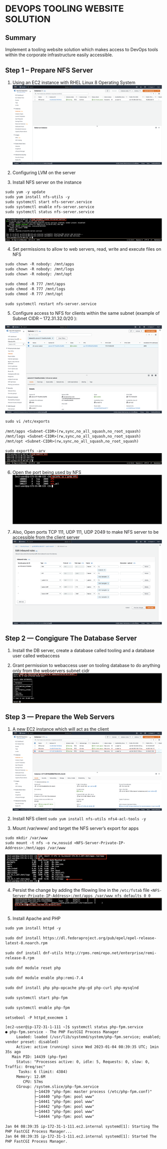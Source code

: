 # DEVOPS TOOLING WEBSITE SOLUTION

## Summary
Implement a tooling website solution which makes access to DevOps tools within the corporate infrastructure easily accessible.

## Step 1 – Prepare NFS Server

1. Using an EC2 instance with RHEL Linux 8 Operating System
![ec2 instance](img/1.png)

2. Configuring LVM on the server

3. Install NFS server on the instance 
```
sudo yum -y update
sudo yum install nfs-utils -y
sudo systemctl start nfs-server.service
sudo systemctl enable nfs-server.service
sudo systemctl status nfs-server.service
```
![nfs-server](img/3.png)

4. Set permissions to allow to web servers, read, write and execute files on NFS
```
sudo chown -R nobody: /mnt/apps
sudo chown -R nobody: /mnt/logs
sudo chown -R nobody: /mnt/opt

sudo chmod -R 777 /mnt/apps
sudo chmod -R 777 /mnt/logs
sudo chmod -R 777 /mnt/opt

sudo systemctl restart nfs-server.service
```
5. Configure access to NFS for clients within the same subnet (example of Subnet CIDR – 172.31.32.0/20 ):

![cidr](img/5.png)
```
sudo vi /etc/exports

/mnt/apps <Subnet-CIDR>(rw,sync,no_all_squash,no_root_squash)
/mnt/logs <Subnet-CIDR>(rw,sync,no_all_squash,no_root_squash)
/mnt/opt <Subnet-CIDR>(rw,sync,no_all_squash,no_root_squash)
```
`sudo exportfs -arv`
![exports](img/4.png)


6. Open the port being used by NFS
![port](img/6.png)

7. Also, Open ports  TCP 111, UDP 111, UDP 2049 to make NFS server to be accessible from the client server
![port](img/7.png)

## Step 2 — Congigure The Database Server
1. Install the DB server, create a database called tooling and a database user called webaccess

2. Grant permission to webaccess user on tooling database to do anything only from the webservers subnet cidr
![DB](img/8.png)

## Step 3 — Prepare the Web Servers
1. A new EC2 instance which will act as the client 
![client](img/9.png)

2. Install NFS client
`sudo yum install nfs-utils nfs4-acl-tools -y`

3. Mount /var/www/ and target the NFS server’s export for apps
```
sudo mkdir /var/www
sudo mount -t nfs -o rw,nosuid <NFS-Server-Private-IP-Address>:/mnt/apps /var/www
```
![client](img/10.png)

4. Persist the change by adding the fllowing line in the `/etc/fstab` file
`<NFS-Server-Private-IP-Address>:/mnt/apps /var/www nfs defaults 0 0`
![persist](img/11.png)

5. Install Apache and PHP
```
sudo yum install httpd -y

sudo dnf install https://dl.fedoraproject.org/pub/epel/epel-release-latest-8.noarch.rpm

sudo dnf install dnf-utils http://rpms.remirepo.net/enterprise/remi-release-8.rpm

sudo dnf module reset php

sudo dnf module enable php:remi-7.4

sudo dnf install php php-opcache php-gd php-curl php-mysqlnd

sudo systemctl start php-fpm

sudo systemctl enable php-fpm

setsebool -P httpd_execmem 1
```

```
[ec2-user@ip-172-31-1-111 ~]$ systemctl status php-fpm.service
● php-fpm.service - The PHP FastCGI Process Manager
     Loaded: loaded (/usr/lib/systemd/system/php-fpm.service; enabled; vendor preset: disabled)
     Active: active (running) since Wed 2023-01-04 08:39:35 UTC; 1min 35s ago
   Main PID: 14439 (php-fpm)
     Status: "Processes active: 0, idle: 5, Requests: 0, slow: 0, Traffic: 0req/sec"
      Tasks: 6 (limit: 4384)
     Memory: 12.6M
        CPU: 57ms
     CGroup: /system.slice/php-fpm.service
             ├─14439 "php-fpm: master process (/etc/php-fpm.conf)"
             ├─14440 "php-fpm: pool www"
             ├─14441 "php-fpm: pool www"
             ├─14442 "php-fpm: pool www"
             ├─14443 "php-fpm: pool www"
             └─14444 "php-fpm: pool www"

Jan 04 08:39:35 ip-172-31-1-111.ec2.internal systemd[1]: Starting The PHP FastCGI Process Manager...
Jan 04 08:39:35 ip-172-31-1-111.ec2.internal systemd[1]: Started The PHP FastCGI Process Manager.
```


